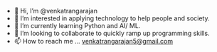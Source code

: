 - 👋 Hi, I’m @venkatrangarajan
- 👀 I’m interested in applying technology to help people and society. 
- 🌱 I’m currently learning Python and AI/ ML.
- 💞️ I’m looking to collaborate to quickly ramp up programming skills. 
- 📫 How to reach me ... venkatrangarajan5@gmail.com

<!---
venkatrangarajan/venkatrangarajan is a ✨ special ✨ repository because its `README.md` (this file) appears on your GitHub profile.
You can click the Preview link to take a look at your changes.
--->
